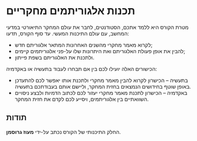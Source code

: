 # תכנות אלגוריתמים מחקריים

מטרת הקורס היא ללמד אתכם, הסטודנטים, לחבר את עולם המחקר התיאורטי במדעי המחשב, עם עולם התיכנות המעשי.   עד סוף הקורס, תדעו:

*  לקרוא מאמר מחקרי מהשנים האחרונות המתאר אלגוריתם חדש;
* להבין את אופן פעולת האלגוריתם ואת היתרונות שלו על-פני אלגוריתמים קיימים;
* ולתכנת את האלגוריתם בשפת פייתון. 

הכישורים האלה יועילו לכם בין אם תבחרו לעבוד בתעשיה או באקדמיה:

* בתעשיה – הכישרון לקרוא להבין מאמר מחקרי ולתכנת אותו יאפשר לכם להתעדכן באופן שוטף בחידושים הנמצאים בחזית המחקר, וליישם אותם בעבודתכם בתעשיה. 
* באקדמיה – הכישרון לתכנת מאמר מחקרי יעזור לכם לכתוב הדמיות ולבצע ניסויים השוואתיים בין אלגוריתמים, ויסייע לכם לקדם את חזית המחקר.


## תודות
החלק התיכנותי של הקורס נכתב על-ידי **מעוז גרוסמן**.

